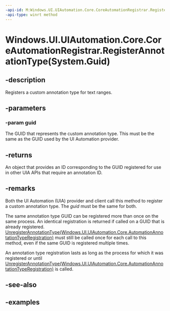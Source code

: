 ```yaml
---
-api-id: M:Windows.UI.UIAutomation.Core.CoreAutomationRegistrar.RegisterAnnotationType(System.Guid)
-api-type: winrt method
---
```


# Windows.UI.UIAutomation.Core.CoreAutomationRegistrar.RegisterAnnotationType(System.Guid)

<!--
public static Windows.UI.UIAutomation.Core.AutomationAnnotationTypeRegistration RegisterAnnotationType (Guid guid);
-->

## -description

Registers a custom annotation type for text ranges.

## -parameters

### -param guid

The GUID that represents the custom annotation type. This must be the same as the GUID used by the UI Automation provider.

## -returns

An object that provides an ID corresponding to the GUID registered for use in other UIA APIs that require an annotation ID.

## -remarks

Both the UI Automation (UIA) provider and client call this method to register a custom annotation type. The *guid* must be the same for both.

The same annotation type GUID can be registered more than once on the same process. An identical registration is returned if called on a GUID that is already registered. [UnregisterAnnotationType(Windows.UI.UIAutomation.Core.AutomationAnnotationTypeRegistration)](coreautomationregistrar_unregisterannotationtype_936763465.md) must still be called once for each call to this method, even if the same GUID is registered multiple times.

An annotation type registration lasts as long as the process for which it was registered or until [UnregisterAnnotationType(Windows.UI.UIAutomation.Core.AutomationAnnotationTypeRegistration)](coreautomationregistrar_unregisterannotationtype_936763465.md) is called.

## -see-also

## -examples
